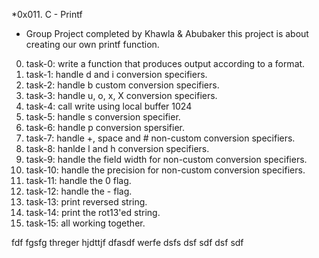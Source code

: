 *0x011. C - Printf
- Group Project completed by Khawla & Abubaker
this project is about creating our own printf function. 
0. task-0: write a function that produces output according to a format.
1. task-1: handle d and i conversion specifiers.
2. task-2: handle b custom conversion specifiers.
3. task-3: handle u, o, x, X conversion specifiers.
4. task-4: call write using local buffer 1024
5. task-5: handle s conversion specifier.
6. task-6: handle p conversion spersifier.
7. task-7: handle +, space and # non-custom conversion specifiers.
8. task-8: hanlde l and h conversion specifiers.
9. task-9: handle the field width for non-custom conversion specifiers.
10. task-10: handle the precision for non-custom conversion specifiers.
11. task-11: handle the 0 flag.
12. task-12: handle the - flag.
13. task-13: print reversed string.
14. task-14: print the rot13'ed string.
15. task-15: all working together.


fdf
fgsfg
threger
hjdttjf
dfasdf
werfe
dsfs
dsf
sdf
dsf
sdf